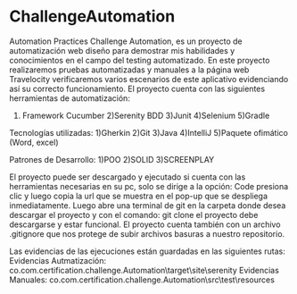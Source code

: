 # ChallengeAutomation
 Automation Practices
Challenge Automation, es un proyecto de automatización web diseño para demostrar mis habilidades y conocimientos en el campo del testing automatizado.
En este proyecto realizaremos pruebas automatizadas y manuales a la página web Travelocity verificaremos varios escenarios de este aplicativo evidenciando así su correcto funcionamiento.
El proyecto cuenta con las siguientes herramientas de automatización: 
1) Framework Cucumber
2)Serenity BDD
3)Junit
4)Selenium
5)Gradle

Tecnologías utilizadas:
1)Gherkin
2)Git
3)Java
4)IntelliJ
5)Paquete ofimático (Word, excel)

Patrones de Desarrollo:
1)POO
2)SOLID
3)SCREENPLAY

El proyecto puede ser descargado y ejecutado si cuenta con las herramientas necesarias en su pc, solo se dirige a la opción: Code presiona clic y luego copia la url que se muestra en el pop-up que se despliega inmediatamente. Luego abre una terminal de git en la carpeta donde desea descargar el proyecto y  con el comando: git clone <url copiada anteriormente>  el proyecto debe descargarse y estar funcional.
El proyecto cuenta también con un archivo .gitignore que nos protege de subir archivos basuras a nuestro repositorio.

Las evidencias de las ejecuciones están guardadas en las siguientes rutas:
Evidencias Autmatización: co.com.certification.challenge.Automation\target\site\serenity
Evidencias Manuales: co.com.certification.challenge.Automation\src\test\resources

